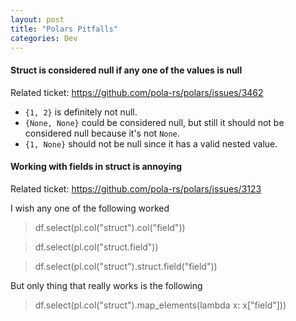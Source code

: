 ```yaml
---
layout: post
title: "Polars Pitfalls"
categories: Dev
---
```


#### Struct is considered null if any one of the values is null

Related ticket: https://github.com/pola-rs/polars/issues/3462

- `{1, 2}` is definitely not null.
- `{None, None}` could be considered null, but still it should not be considered null because it's not `None`.
- `{1, None}` should not be null since it has a valid nested value.

#### Working with fields in struct is annoying

Related ticket: https://github.com/pola-rs/polars/issues/3123

I wish any one of the following worked

> df.select(pl.col("struct").col("field"))

> df.select(pl.col("struct.field"))

> df.select(pl.col("struct").struct.field("field"))

But only thing that really works is the following

> df.select(pl.col("struct").map_elements(lambda x: x["field"]))

